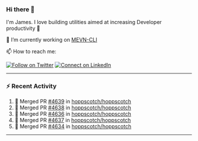 ### Hi there 👋

I'm James. I love building utilities aimed at increasing Developer productivity :raised_hands: 

🔭 I’m currently working on [MEVN-CLI](https://github.com/madlabsinc/mevn-cli)

📫 How to reach me:

[![Follow on Twitter](https://img.shields.io/badge/--twitter?label=Twitter&logo=Twitter&style=social)](https://twitter.com/james_madhacks) [![Connect on LinkedIn](https://img.shields.io/badge/--linkedin?label=LinkedIn&logo=LinkedIn&style=social)](https://www.linkedin.com/in/jamesgeorge007)

---

### :zap: Recent Activity

<!--START_SECTION:activity-->
1. 🎉 Merged PR [#4639](https://github.com/hoppscotch/hoppscotch/pull/4639) in [hoppscotch/hoppscotch](https://github.com/hoppscotch/hoppscotch)
2. 🎉 Merged PR [#4638](https://github.com/hoppscotch/hoppscotch/pull/4638) in [hoppscotch/hoppscotch](https://github.com/hoppscotch/hoppscotch)
3. 🎉 Merged PR [#4636](https://github.com/hoppscotch/hoppscotch/pull/4636) in [hoppscotch/hoppscotch](https://github.com/hoppscotch/hoppscotch)
4. 🎉 Merged PR [#4637](https://github.com/hoppscotch/hoppscotch/pull/4637) in [hoppscotch/hoppscotch](https://github.com/hoppscotch/hoppscotch)
5. 🎉 Merged PR [#4634](https://github.com/hoppscotch/hoppscotch/pull/4634) in [hoppscotch/hoppscotch](https://github.com/hoppscotch/hoppscotch)
<!--END_SECTION:activity-->

---

<!--
**jamesgeorge007/jamesgeorge007** is a ✨ _special_ ✨ repository because its `README.md` (this file) appears on your GitHub profile.

Here are some ideas to get you started:

- 🌱 I’m currently learning ...
- 👯 I’m looking to collaborate on ...
- 🤔 I’m looking for help with ...
- 💬 Ask me about ...
- 😄 Pronouns: ...
- ⚡ Fun fact: ...
-->
